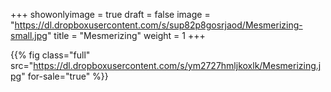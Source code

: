 +++
showonlyimage = true
draft = false
image = "https://dl.dropboxusercontent.com/s/sup82p8gosrjaod/Mesmerizing-small.jpg"
title = "Mesmerizing"
weight = 1
+++

{{% fig class="full" src="https://dl.dropboxusercontent.com/s/ym2727hmljkoxlk/Mesmerizing.jpg" for-sale="true" %}}
